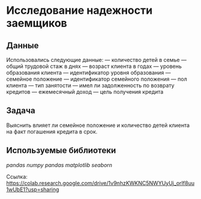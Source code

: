 # Исследование надежности заемщиков

## Данные

Использовались следующие данные:
— количество детей в семье
— общий трудовой стаж в днях
— возраст клиента в годах
— уровень образования клиента
— идентификатор уровня образования
— семейное положение
— идентификатор семейного положения
— пол клиента
— тип занятости
— имел ли задолженность по возврату кредитов
— ежемесячный доход
— цель получения кредита

## Задача

Выяснить влияет ли семейное положение и количество детей клиента на факт погашения кредита в срок.  

## Используемые библиотеки

*pandas* *numpy* *pandas* *matplotlib* *seaborn*

Ссылка: https://colab.research.google.com/drive/1v9nhzKWKNC5NWYUyUj_orIf8uu1wUbE1?usp=sharing